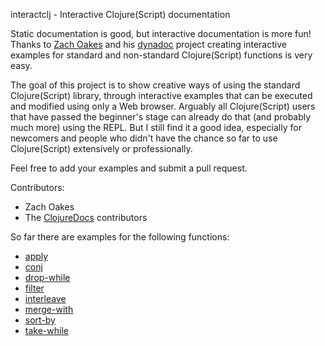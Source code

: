 interactclj - Interactive Clojure(Script) documentation

Static documentation is good, but interactive documentation is more fun! Thanks
to [Zach Oakes](https://github.com/oakes) and his
[dynadoc](https://github.com/oakes/Dynadoc) project creating interactive
examples for standard and non-standard Clojure(Script) functions is very easy.

The goal of this project is to show creative ways of using the standard
Clojure(Script) library, through interactive examples that can be executed and
modified using only a Web browser. Arguably all Clojure(Script) users that have
passed the beginner's stage can already do that (and probably much more) using
the REPL. But I still find it a good idea, especially for newcomers and people
who didn't have the chance so far to use Clojure(Script) extensively or
professionally.

Feel free to add your examples and submit a pull request.

Contributors:
 * Zach Oakes
 * The [ClojureDocs](https://clojuredocs.org) contributors

So far there are examples for the following functions:
 * [apply](http://sakisk.me/interactclj/cljs/cljs.core/apply.html)
 * [conj](http://sakisk.me/interactclj/cljs/cljs.core/conj.html)
 * [drop-while](http://sakisk.me/interactclj/cljs/cljs.core/drop-while.html)
 * [filter](http://sakisk.me/interactclj/cljs/cljs.core/filter.html)
 * [interleave](http://sakisk.me/interactclj/cljs/cljs.core/interleave.html)
 * [merge-with](http://sakisk.me/interactclj/cljs/cljs.core/merge-with.html)
 * [sort-by](http://sakisk.me/interactclj/cljs/cljs.core/sort-by.html)
 * [take-while](http://sakisk.me/interactclj/cljs/cljs.core/take-while.html)


